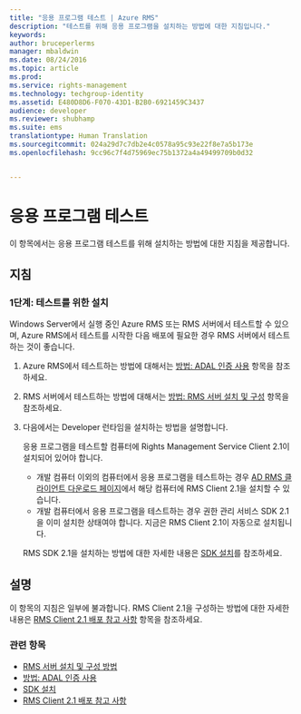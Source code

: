 ```yaml
---
title: "응용 프로그램 테스트 | Azure RMS"
description: "테스트를 위해 응용 프로그램을 설치하는 방법에 대한 지침입니다."
keywords: 
author: bruceperlerms
manager: mbaldwin
ms.date: 08/24/2016
ms.topic: article
ms.prod: 
ms.service: rights-management
ms.technology: techgroup-identity
ms.assetid: E480D8D6-F070-43D1-B2B0-6921459C3437
audience: developer
ms.reviewer: shubhamp
ms.suite: ems
translationtype: Human Translation
ms.sourcegitcommit: 024a29d7c7db2e4c0578a95c93e22f8e7a5b173e
ms.openlocfilehash: 9cc96c7f4d75969ec75b1372a4a49499709b0d32


---
```


# 응용 프로그램 테스트

이 항목에서는 응용 프로그램 테스트를 위해 설치하는 방법에 대한 지침을 제공합니다.

## 지침

### 1단계: 테스트를 위한 설치

Windows Server에서 실행 중인 Azure RMS 또는 RMS 서버에서 테스트할 수 있으며, Azure RMS에서 테스트를 시작한 다음 배포에 필요한 경우 RMS 서버에서 테스트하는 것이 좋습니다.

1. Azure RMS에서 테스트하는 방법에 대해서는 [방법: ADAL 인증 사용](how-to-use-adal-authentication.md) 항목을 참조하세요.
2. RMS 서버에서 테스트하는 방법에 대해서는 [방법: RMS 서버 설치 및 구성](how-to-install-and-configure-an-rms-server.md) 항목을 참조하세요.
3. 다음에서는 Developer 런타임을 설치하는 방법을 설명합니다.

   응용 프로그램을 테스트할 컴퓨터에 Rights Management Service Client 2.1이 설치되어 있어야 합니다.
   - 개발 컴퓨터 이외의 컴퓨터에서 응용 프로그램을 테스트하는 경우 [AD RMS 클라이언트 다운로드 페이지](http://www.microsoft.com/en-us/download/details.aspx?id=38396)에서 해당 컴퓨터에 RMS Client 2.1을 설치할 수 있습니다.
   - 개발 컴퓨터에서 응용 프로그램을 테스트하는 경우 권한 관리 서비스 SDK 2.1을 이미 설치한 상태여야 합니다. 지금은 RMS Client 2.1이 자동으로 설치됩니다.

    RMS SDK 2.1을 설치하는 방법에 대한 자세한 내용은 [SDK 설치](install-the-rms-sdk.md)를 참조하세요.

## 설명

이 항목의 지침은 일부에 불과합니다. RMS Client 2.1을 구성하는 방법에 대한 자세한 내용은 [RMS Client 2.1 배포 참고 사항](https://technet.microsoft.com/en-us/library/jj159267(WS.10).aspx) 항목을 참조하세요.

### 관련 항목

* [RMS 서버 설치 및 구성 방법](how-to-install-and-configure-an-rms-server.md)
* [방법: ADAL 인증 사용](how-to-use-adal-authentication.md)
* [SDK 설치](install-the-rms-sdk.md)
* [RMS Client 2.1 배포 참고 사항](https://technet.microsoft.com/en-us/library/jj159267(WS.10).aspx)
 

 



<!--HONumber=Aug16_HO4-->


